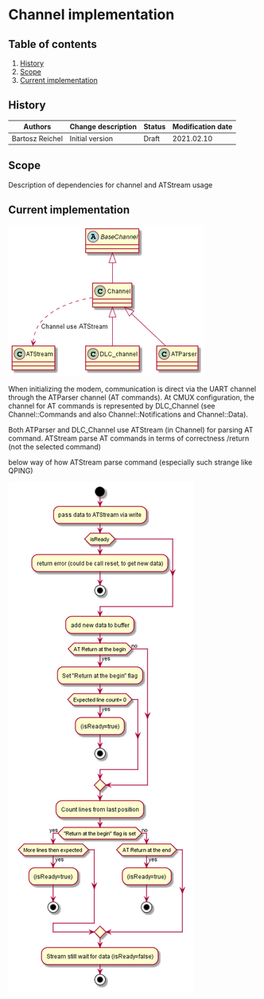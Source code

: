 # Channel implementation

## Table of contents
1. [History](#history)
2. [Scope](#scope)
3. [Current implementation](#currentimpl)


## History <a name="history"></a>

| Authors           | Change description        | Status | Modification date |
| ----------------- | ------------------------- | ------ | ----------------- |
| Bartosz Reichel | Initial version           | Draft  | 2021.02.10        |


## Scope <a name="scope"></a>
Description of dependencies for channel and ATStream usage 



## Current implementation <a name="currentimpl"></a>


![alt text](./Images/class_channel.png "Class diagram for channel")

When initializing the modem, communication is direct via the UART channel through the ATParser channel (AT commands). 
At CMUX configuration, the channel for AT commands is represented by DLC_Channel (see Channel::Commands and also 
Channel::Notifications and Channel::Data).

Both ATParser and DLC_Channel use ATStream (in Channel) for parsing AT command. ATStream parse AT commands in terms of correctness /return (not the selected command) 

below way of how ATStream parse command (especially such strange like QPING)

![alt text](./Images/atstream.png "ATStream write flow")
